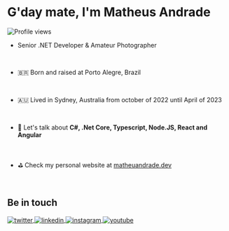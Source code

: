 <h1 align="left">G'day mate, I'm Matheus Andrade</h1>
<p align="left"> <img src="https://komarev.com/ghpvc/?username=matheuandrade&color=orange" alt="Profile views" /> </p>

- Senior .NET Developer & Amateur Photographer 

<br/>

- 🇧🇷  Born and raised at Porto Alegre, Brazil

<br/>

- 🇦🇺 Lived in Sydney, Australia from october of 2022 until April of 2023

<br/>

- 💬 Let's talk about **C#, .Net Core, Typescript, Node.JS, React and Angular**

<br/>

- ⛳️ Check my personal website at [matheuandrade.dev](https://www.matheuandrade.dev/?target=_blank)

<!--

<br><br>

## 🛠 &nbsp;Tech Stack

![JavaScript](https://img.shields.io/badge/-JavaScript-05122A?style=flat&logo=javascript)&nbsp;
![Node.js](https://img.shields.io/badge/-Node.js-05122A?style=flat&logo=node.js)&nbsp;
![HTML](https://img.shields.io/badge/-HTML-05122A?style=flat&logo=HTML5)&nbsp;
![CSS](https://img.shields.io/badge/-CSS-05122A?style=flat&logo=CSS3&logoColor=1572B6)&nbsp;
![React](https://img.shields.io/badge/-React-05122A?style=flat&logo=react)&nbsp;
![Git](https://img.shields.io/badge/-Git-05122A?style=flat&logo=git)&nbsp;
![GitHub](https://img.shields.io/badge/-GitHub-05122A?style=flat&logo=github)&nbsp;
![Markdown](https://img.shields.io/badge/-Markdown-05122A?style=flat&logo=markdown)&nbsp;
![Visual Studio Code](https://img.shields.io/badge/-Visual%20Studio%20Code-05122A?style=flat&logo=visual-studio-code&logoColor=007ACC)&nbsp;
![PostgreSQL](https://img.shields.io/badge/-PostgreSQL-05122A?style=flat&logo=postgresql)&nbsp;
![SQLite](https://img.shields.io/badge/-SQLite-05122A?style=flat&logo=sqlite)&nbsp;

<br><br>

## ⚙️ &nbsp;GitHub Analytics

<p align="left">
<img width="530em" src="https://github-readme-stats.vercel.app/api?username=matheuandrade&show_icons=true&theme=vision-friendly-dark" alt="matheuandrade's stats"/>
<img width="530em" src="https://github-readme-stats.vercel.app/api/top-langs/?username=matheuandrade&layout=compact&theme=vision-friendly-dark" alt="matheuandrade's most languages"/>
</p>
-->

<br>

## Be in touch

<p align="left">
<!-- <a href="https://codepen.io/matheuandrade" target="_blank">
  <img align="center" src="https://img.shields.io/badge/-matheuandrade-05122A?style=flat&logo=codepen" alt="codepen"/>
</a> -->
<a href="https://twitter.com/matheuandrade" target="_blank">
  <img align="center" src="https://img.shields.io/badge/-matheuandrade-05122A?style=flat&logo=twitter" alt="twitter"/>  
</a>
<a href="https://linkedin.com/in/matheuandrade" target="_blank">
  <img align="center" src="https://img.shields.io/badge/-matheuandrade-05122A?style=flat&logo=linkedin" alt="linkedin"/>
</a>
<a href="https://instagram.com/matheuandrade" target="_blank">
 <img align="center" src="https://img.shields.io/badge/-matheuandrade-05122A?style=flat&logo=instagram" alt="instagram"/>
</a>
<a href="https://youtube.com/@poddev" target="_blank">
 <img align="center" src="https://img.shields.io/badge/-matheuandrade-05122A?style=flat&logo=youtube" alt="youtube"/>
</a>
</p>

<!--

<img width="490em" src="https://github-readme-twitter-gazf.vercel.app/api?id=matheuandrade&layout=wide&show_reply=off&show_retweet=off" />


**matheuandrade/matheuandrade** is a ✨ _special_ ✨ repository because its `README.md` (this file) appears on your GitHub profile.

Here are some ideas to get you started:

- 🔭 I’m currently working on ...
- 🌱 I’m currently learning ...
- 👯 I’m looking to collaborate on ...
- 🤔 I’m looking for help with ...
- 💬 Ask me about ...
- 📫 How to reach me: ...
- 😄 Pronouns: ...
- ⚡ Fun fact: ...
-->
